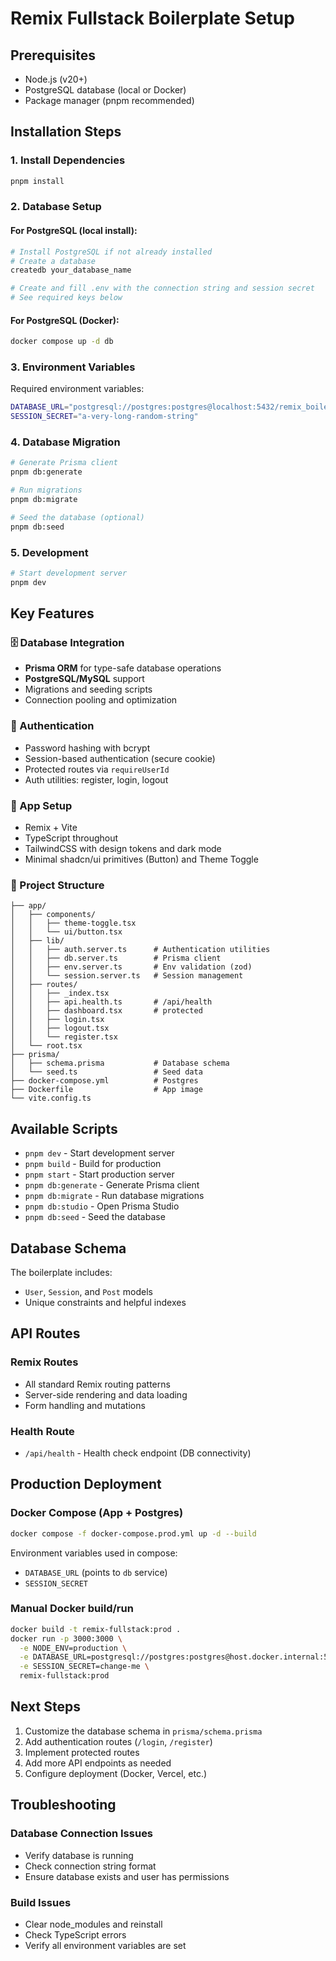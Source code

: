 # Remix Fullstack Boilerplate Setup

## Prerequisites

- Node.js (v20+)
- PostgreSQL database (local or Docker)
- Package manager (pnpm recommended)

## Installation Steps

### 1. Install Dependencies

```bash
pnpm install
```

### 2. Database Setup

#### For PostgreSQL (local install):

```bash
# Install PostgreSQL if not already installed
# Create a database
createdb your_database_name

# Create and fill .env with the connection string and session secret
# See required keys below
```

#### For PostgreSQL (Docker):

```bash
docker compose up -d db
```

### 3. Environment Variables

Required environment variables:

```bash
DATABASE_URL="postgresql://postgres:postgres@localhost:5432/remix_boiler?schema=public"
SESSION_SECRET="a-very-long-random-string"
```

### 4. Database Migration

```bash
# Generate Prisma client
pnpm db:generate

# Run migrations
pnpm db:migrate

# Seed the database (optional)
pnpm db:seed
```

### 5. Development

```bash
# Start development server
pnpm dev
```

## Key Features

### 🗄️ Database Integration

- **Prisma ORM** for type-safe database operations
- **PostgreSQL/MySQL** support
- Migrations and seeding scripts
- Connection pooling and optimization

### 🔐 Authentication

- Password hashing with bcrypt
- Session-based authentication (secure cookie)
- Protected routes via `requireUserId`
- Auth utilities: register, login, logout

### 🚀 App Setup

- Remix + Vite
- TypeScript throughout
- TailwindCSS with design tokens and dark mode
- Minimal shadcn/ui primitives (Button) and Theme Toggle

### 📁 Project Structure

```
├── app/
│   ├── components/
│   │   ├── theme-toggle.tsx
│   │   └── ui/button.tsx
│   ├── lib/
│   │   ├── auth.server.ts      # Authentication utilities
│   │   ├── db.server.ts        # Prisma client
│   │   ├── env.server.ts       # Env validation (zod)
│   │   └── session.server.ts   # Session management
│   ├── routes/
│   │   ├── _index.tsx
│   │   ├── api.health.ts       # /api/health
│   │   ├── dashboard.tsx       # protected
│   │   ├── login.tsx
│   │   ├── logout.tsx
│   │   └── register.tsx
│   └── root.tsx
├── prisma/
│   ├── schema.prisma           # Database schema
│   └── seed.ts                 # Seed data
├── docker-compose.yml          # Postgres
├── Dockerfile                  # App image
└── vite.config.ts
```

## Available Scripts

- `pnpm dev` - Start development server
- `pnpm build` - Build for production
- `pnpm start` - Start production server
- `pnpm db:generate` - Generate Prisma client
- `pnpm db:migrate` - Run database migrations
- `pnpm db:studio` - Open Prisma Studio
- `pnpm db:seed` - Seed the database

## Database Schema

The boilerplate includes:

- `User`, `Session`, and `Post` models
- Unique constraints and helpful indexes

## API Routes

### Remix Routes

- All standard Remix routing patterns
- Server-side rendering and data loading
- Form handling and mutations

### Health Route

- `/api/health` - Health check endpoint (DB connectivity)

## Production Deployment

### Docker Compose (App + Postgres)

```bash
docker compose -f docker-compose.prod.yml up -d --build
```

Environment variables used in compose:

- `DATABASE_URL` (points to `db` service)
- `SESSION_SECRET`

### Manual Docker build/run

```bash
docker build -t remix-fullstack:prod .
docker run -p 3000:3000 \
  -e NODE_ENV=production \
  -e DATABASE_URL=postgresql://postgres:postgres@host.docker.internal:5432/remix_boiler?schema=public \
  -e SESSION_SECRET=change-me \
  remix-fullstack:prod
```

## Next Steps

1. Customize the database schema in `prisma/schema.prisma`
2. Add authentication routes (`/login`, `/register`)
3. Implement protected routes
4. Add more API endpoints as needed
5. Configure deployment (Docker, Vercel, etc.)

## Troubleshooting

### Database Connection Issues

- Verify database is running
- Check connection string format
- Ensure database exists and user has permissions

### Build Issues

- Clear node_modules and reinstall
- Check TypeScript errors
- Verify all environment variables are set
